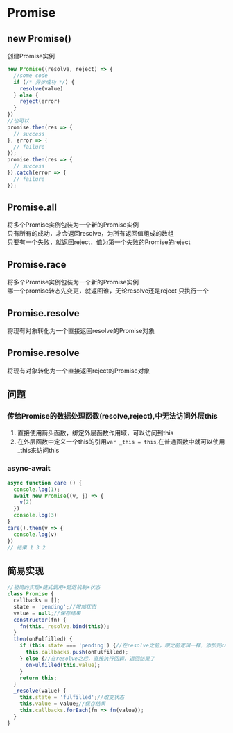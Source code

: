 # Promise

## new Promise()
创建Promise实例
```js
new Promise((resolve, reject) => {
  //some code
  if (/* 异步成功 */) {
    resolve(value)
  } else {
    reject(error)
  }
})
//也可以
promise.then(res => {
  // success
}, error => {
  // failure
});
promise.then(res => {
  // success
}).catch(error => {
  // failure
});
```

## Promise.all
将多个Promise实例包装为一个新的Promise实例  
只有所有的成功，才会返回resolve，为所有返回值组成的数组  
只要有一个失败，就返回reject，值为第一个失败的Promise的reject  

## Promise.race
将多个Promise实例包装为一个新的Promise实例  
哪一个promise转态先变更，就返回谁，无论resolve还是reject
只执行一个

## Promise.resolve
将现有对象转化为一个直接返回resolve的Promise对象  

## Promise.resolve
将现有对象转化为一个直接返回reject的Promise对象  

## 问题
### 传给Promise的数据处理函数(resolve,reject),中无法访问外层this
1. 直接使用箭头函数，绑定外层函数作用域，可以访问到this  
2. 在外层函数中定义一个this的引用`var _this = this`,在普通函数中就可以使用_this来访问this  

### async-await
```js
async function care () {
  console.log(1);
  await new Promise((v, j) => {
    v(2)
  })
  console.log(3)
}
care().then(v => {
  console.log(v)
})  
// 结果 1 3 2
```

## 简易实现
```js
//极简的实现+链式调用+延迟机制+状态
class Promise {
  callbacks = [];
  state = 'pending';//增加状态
  value = null;//保存结果
  constructor(fn) {
    fn(this._resolve.bind(this));
  }
  then(onFulfilled) {
    if (this.state === 'pending') {//在resolve之前，跟之前逻辑一样，添加到callbacks中
      this.callbacks.push(onFulfilled);
    } else {//在resolve之后，直接执行回调，返回结果了
      onFulfilled(this.value);
    }
    return this;
  }
  _resolve(value) {
    this.state = 'fulfilled';//改变状态
    this.value = value;//保存结果
    this.callbacks.forEach(fn => fn(value));
  }
}
```